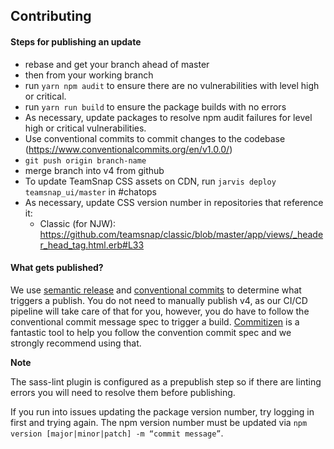 ## Contributing

#### Steps for publishing an update

* rebase and get your branch ahead of master
* then from your working branch
* run `yarn npm audit` to ensure there are no vulnerabilities with level high or critical.
* run `yarn run build` to ensure the package builds with no errors
* As necessary, update packages to resolve npm audit failures for level high or critical vulnerabilities.
* Use conventional commits to commit changes to the codebase (https://www.conventionalcommits.org/en/v1.0.0/)
* `git push origin branch-name`
* merge branch into v4 from github
* To update TeamSnap CSS assets on CDN, run `jarvis deploy teamsnap_ui/master` in #chatops
* As necessary, update CSS version number in repositories that reference it:
  - Classic (for NJW): https://github.com/teamsnap/classic/blob/master/app/views/_header_head_tag.html.erb#L33

#### What gets published?
We use [semantic release](https://github.com/semantic-release/semantic-release) and [conventional commits](https://www.conventionalcommits.org/en/v1.0.0/) to determine what triggers a publish. You do not need to manually publish v4, as our CI/CD pipeline will take care of that for you, however, you do have to follow the conventional commit message spec to trigger a build. [Commitizen](https://github.com/commitizen/cz-cli) is a fantastic tool to help you follow the convention commit spec and we strongly recommend using that.

**Note**

The sass-lint plugin is configured as a prepublish step so if there are linting errors you will need to resolve them before publishing.

If you run into issues updating the package version number, try logging in first and trying again. The npm
version number must be updated via `npm version [major|minor|patch] -m “commit message”`.

